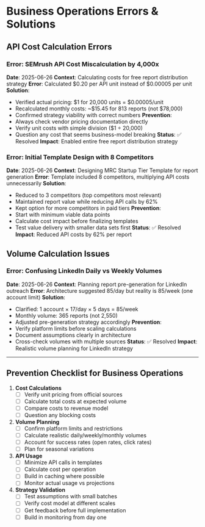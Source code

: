 # Business Operations Errors & Solutions

## API Cost Calculation Errors

### Error: SEMrush API Cost Miscalculation by 4,000x
**Date**: 2025-06-26
**Context**: Calculating costs for free report distribution strategy
**Error**: Calculated $0.20 per API unit instead of $0.00005 per unit
**Solution**: 
- Verified actual pricing: $1 for 20,000 units = $0.00005/unit
- Recalculated monthly costs: ~$15.45 for 813 reports (not $78,000)
- Confirmed strategy viability with correct numbers
**Prevention**: 
- Always check vendor pricing documentation directly
- Verify unit costs with simple division ($1 ÷ 20,000)
- Question any cost that seems business-model breaking
**Status**: ✅ Resolved
**Impact**: Enabled entire free report distribution strategy

### Error: Initial Template Design with 8 Competitors
**Date**: 2025-06-26
**Context**: Designing MRC Startup Tier Template for report generation
**Error**: Template included 8 competitors, multiplying API costs unnecessarily
**Solution**: 
- Reduced to 3 competitors (top competitors most relevant)
- Maintained report value while reducing API calls by 62%
- Kept option for more competitors in paid tiers
**Prevention**: 
- Start with minimum viable data points
- Calculate cost impact before finalizing templates
- Test value delivery with smaller data sets first
**Status**: ✅ Resolved
**Impact**: Reduced API costs by 62% per report

## Volume Calculation Issues

### Error: Confusing LinkedIn Daily vs Weekly Volumes
**Date**: 2025-06-26
**Context**: Planning report pre-generation for LinkedIn outreach
**Error**: Architecture suggested 85/day but reality is 85/week (one account limit)
**Solution**: 
- Clarified: 1 account × 17/day × 5 days = 85/week
- Monthly volume: 365 reports (not 2,550)
- Adjusted pre-generation strategy accordingly
**Prevention**: 
- Verify platform limits before scaling calculations
- Document assumptions clearly in architecture
- Cross-check volumes with multiple sources
**Status**: ✅ Resolved
**Impact**: Realistic volume planning for LinkedIn strategy

---

## Prevention Checklist for Business Operations

1. **Cost Calculations**
   - [ ] Verify unit pricing from official sources
   - [ ] Calculate total costs at expected volume
   - [ ] Compare costs to revenue model
   - [ ] Question any blocking costs

2. **Volume Planning**
   - [ ] Confirm platform limits and restrictions
   - [ ] Calculate realistic daily/weekly/monthly volumes
   - [ ] Account for success rates (open rates, click rates)
   - [ ] Plan for seasonal variations

3. **API Usage**
   - [ ] Minimize API calls in templates
   - [ ] Calculate cost per operation
   - [ ] Build in caching where possible
   - [ ] Monitor actual usage vs projections

4. **Strategy Validation**
   - [ ] Test assumptions with small batches
   - [ ] Verify cost model at different scales
   - [ ] Get feedback before full implementation
   - [ ] Build in monitoring from day one